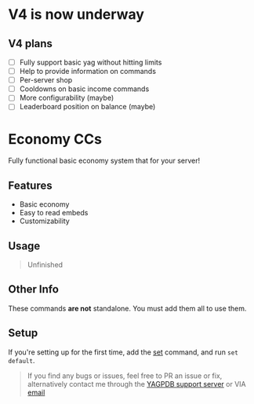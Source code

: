 # V4 is now underway

## V4 plans
- [ ] Fully support basic yag without hitting limits
- [ ] Help to provide information on commands
- [ ] Per-server shop
- [ ] Cooldowns on basic income commands
- [ ] More configurability (maybe)
- [ ] Leaderboard position on balance (maybe)

# Economy CCs
Fully functional basic economy system that for your server!

## Features
- Basic economy
- Easy to read embeds
- Customizability

## Usage

> Unfinished

## Other Info
These commands **are not** standalone. You must add them all to use them.

## Setup
If you're setting up for the first time, add the [set](https://github.com/ranger-4297/yagpdb-ccs/blob/main/Economy/V3/Settings/Set.cc.go) command, and run `set default`.


<blockquote>If you find any bugs or issues, feel free to PR an issue or fix, alternatively contact me through the <a href="https://discord.gg/4uY54rw">YAGPDB support server</a> or VIA <a href="mailto:a.rhyker@gmail.com">email</a></blockquote>